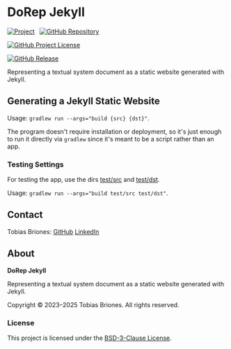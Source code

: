 <!-- Copyright (c) 2025 Tobias Briones. All rights reserved. -->
<!-- SPDX-License-Identifier: BSD-3-Clause -->
<!-- This file is part of https://github.com/texsydo/dorep-jekyll -->

# DoRep Jekyll

[![Project](https://mathswe-ops-services.tobiasbriones-dev.workers.dev/badge/project/texsydo)](https://tsd.math.software#dorep-jekyll)
&nbsp;
[![GitHub Repository](https://img.shields.io/static/v1?label=GITHUB&message=REPOSITORY&labelColor=555&color=0277bd&style=for-the-badge&logo=GITHUB)](https://github.com/texsydo/dorep-jekyll)

[![GitHub Project License](https://img.shields.io/github/license/texsydo/dorep-jekyll.svg?style=flat-square)](https://github.com/texsydo/dorep-jekyll/blob/main/LICENSE)

[![GitHub Release](https://mathswe-ops-services.tobiasbriones-dev.workers.dev/badge/version/github/texsydo/dorep-jekyll)](https://github.com/texsydo/dorep-jekyll/releases/latest)

Representing a textual system document as a static website generated with
Jekyll.

## Generating a Jekyll Static Website

Usage: `gradlew run --args="build {src} {dst}"`.

The program doesn't require installation or deployment, so it's just enough to
run it directly via `gradlew` since it's meant to be a script rather than an
app.

### Testing Settings

For testing the app, use the dirs [test/src](test/src) and [test/dst](test/dst).

Usage: `gradlew run --args="build test/src test/dst"`.

## Contact

Tobias Briones: [GitHub](https://github.com/tobiasbriones)
[LinkedIn](https://linkedin.com/in/tobiasbriones)

## About

**DoRep Jekyll**

Representing a textual system document as a static website generated with
Jekyll.

Copyright © 2023–2025 Tobias Briones. All rights reserved.

### License

This project is licensed under the
[BSD-3-Clause License](LICENSE).
